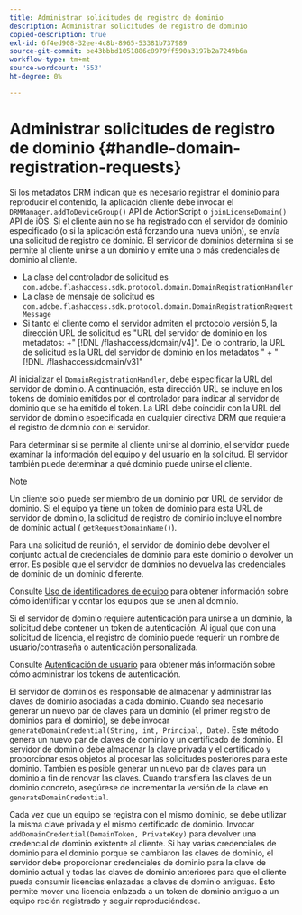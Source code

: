 ```yaml
---
title: Administrar solicitudes de registro de dominio
description: Administrar solicitudes de registro de dominio
copied-description: true
exl-id: 6f4ed908-32ee-4c8b-8965-53381b737989
source-git-commit: be43bbbd1051886c8979ff590a3197b2a7249b6a
workflow-type: tm+mt
source-wordcount: '553'
ht-degree: 0%

---
```


# Administrar solicitudes de registro de dominio {#handle-domain-registration-requests}

Si los metadatos DRM indican que es necesario registrar el dominio para reproducir el contenido, la aplicación cliente debe invocar el `DRMManager.addToDeviceGroup()` API de ActionScript o `joinLicenseDomain()` API de iOS. Si el cliente aún no se ha registrado con el servidor de dominio especificado (o si la aplicación está forzando una nueva unión), se envía una solicitud de registro de dominio. El servidor de dominios determina si se permite al cliente unirse a un dominio y emite una o más credenciales de dominio al cliente.

* La clase del controlador de solicitud es `com.adobe.flashaccess.sdk.protocol.domain.DomainRegistrationHandler`
* La clase de mensaje de solicitud es `com.adobe.flashaccess.sdk.protocol.domain.DomainRegistrationRequestMessage`
* Si tanto el cliente como el servidor admiten el protocolo versión 5, la dirección URL de solicitud es &quot;URL del servidor de dominio en los metadatos: +&quot; [!DNL /flashaccess/domain/v4]&quot;. De lo contrario, la URL de solicitud es la URL del servidor de dominio en los metadatos &quot; + &quot; [!DNL /flashaccess/domain/v3]&quot;

Al inicializar el `DomainRegistrationHandler`, debe especificar la URL del servidor de dominio. A continuación, esta dirección URL se incluye en los tokens de dominio emitidos por el controlador para indicar al servidor de dominio que se ha emitido el token. La URL debe coincidir con la URL del servidor de dominio especificada en cualquier directiva DRM que requiera el registro de dominio con el servidor.

Para determinar si se permite al cliente unirse al dominio, el servidor puede examinar la información del equipo y del usuario en la solicitud. El servidor también puede determinar a qué dominio puede unirse el cliente.

>[!NOTE]
>
>Un cliente solo puede ser miembro de un dominio por URL de servidor de dominio. Si el equipo ya tiene un token de dominio para esta URL de servidor de dominio, la solicitud de registro de dominio incluye el nombre de dominio actual ( `getRequestDomainName()`).

Para una solicitud de reunión, el servidor de dominio debe devolver el conjunto actual de credenciales de dominio para este dominio o devolver un error. Es posible que el servidor de dominios no devuelva las credenciales de dominio de un dominio diferente.

Consulte [Uso de identificadores de equipo](../../protecting-content/implementing-the-license-server/processing-drm-requests.md#use-machine-identifiers) para obtener información sobre cómo identificar y contar los equipos que se unen al dominio.

Si el servidor de dominio requiere autenticación para unirse a un dominio, la solicitud debe contener un token de autenticación. Al igual que con una solicitud de licencia, el registro de dominio puede requerir un nombre de usuario/contraseña o autenticación personalizada.

Consulte [Autenticación de usuario](../../protecting-content/implementing-the-license-server/processing-drm-requests.md#user-authentication) para obtener más información sobre cómo administrar los tokens de autenticación.

El servidor de dominios es responsable de almacenar y administrar las claves de dominio asociadas a cada dominio. Cuando sea necesario generar un nuevo par de claves para un dominio (el primer registro de dominios para el dominio), se debe invocar `generateDomainCredential(String, int, Principal, Date)`. Este método genera un nuevo par de claves de dominio y un certificado de dominio. El servidor de dominio debe almacenar la clave privada y el certificado y proporcionar esos objetos al procesar las solicitudes posteriores para este dominio. También es posible generar un nuevo par de claves para un dominio a fin de renovar las claves. Cuando transfiera las claves de un dominio concreto, asegúrese de incrementar la versión de la clave en `generateDomainCredential`.

Cada vez que un equipo se registra con el mismo dominio, se debe utilizar la misma clave privada y el mismo certificado de dominio. Invocar `addDomainCredential(DomainToken, PrivateKey)` para devolver una credencial de dominio existente al cliente. Si hay varias credenciales de dominio para el dominio porque se cambiaron las claves de dominio, el servidor debe proporcionar credenciales de dominio para la clave de dominio actual y todas las claves de dominio anteriores para que el cliente pueda consumir licencias enlazadas a claves de dominio antiguas. Esto permite mover una licencia enlazada a un token de dominio antiguo a un equipo recién registrado y seguir reproduciéndose.
